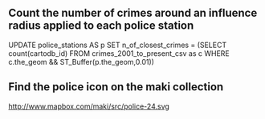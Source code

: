 ## Count the number of crimes around an influence radius applied to each police station

UPDATE police_stations AS p SET n_of_closest_crimes = (SELECT count(cartodb_id) FROM crimes_2001_to_present_csv as c WHERE c.the_geom && ST_Buffer(p.the_geom,0.01))

## Find the police icon on the maki collection
http://www.mapbox.com/maki/src/police-24.svg